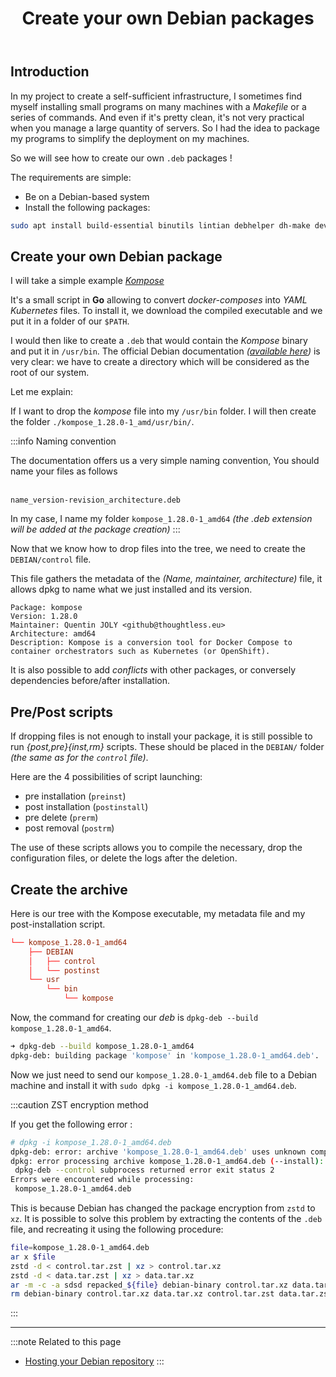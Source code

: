 ﻿---
slug: creer-deb
title: Create your own Debian packages
tags: [debian, infra]
description: Creating your own Debian packages is not as complicated as you might think. We will see how to package your own scripts/programs in an easy and efficient way
---

## Introduction

In my project to create a self-sufficient infrastructure, I sometimes find myself installing small programs on many machines with a *Makefile* or a series of commands. And even if it's pretty clean, it's not very practical when you manage a large quantity of servers. So I had the idea to package my programs to simplify the deployment on my machines.

So we will see how to create our own `.deb` packages !

The requirements are simple:

- Be on a Debian-based system
- Install the following packages:

```bash
sudo apt install build-essential binutils lintian debhelper dh-make devscripts
```

## Create your own Debian package

I will take a simple example [*Kompose*](https://kompose.io/)

It's a small script in **Go** allowing to convert *docker-composes* into *YAML Kubernetes* files. To install it, we download the compiled executable and we put it in a folder of our `$PATH`.

I would then like to create a `.deb` that would contain the *Kompose* binary and put it in `/usr/bin`.
The official Debian documentation *([available here](https://wiki.debian.org/HowToPackageForDebian))* is very clear: we have to create a directory which will be considered as the root of our system.

Let me explain:

If I want to drop the *kompose* file into my `/usr/bin` folder. I will then create the folder `./kompose_1.28.0-1_amd/usr/bin/`.

:::info Naming convention

The documentation offers us a very simple naming convention, You should name your files as follows<br></br>

`name_version-revision_architecture.deb`

In my case, I name my folder `kompose_1.28.0-1_amd64` *(the .deb extension will be added at the package creation)*
:::

Now that we know how to drop files into the tree, we need to create the `DEBIAN/control` file.

This file gathers the metadata of the *(Name, maintainer, architecture)* file, it allows dpkg to name what we just installed and its version.

```control
Package: kompose
Version: 1.28.0
Maintainer: Quentin JOLY <github@thoughtless.eu>
Architecture: amd64
Description: Kompose is a conversion tool for Docker Compose to container orchestrators such as Kubernetes (or OpenShift). 
```

It is also possible to add *conflicts* with other packages, or conversely dependencies before/after installation.

## Pre/Post scripts

If dropping files is not enough to install your package, it is still possible to run *{post,pre}{inst,rm}* scripts. These should be placed in the `DEBIAN/` folder *(the same as for the `control` file)*.

Here are the 4 possibilities of script launching:

- pre installation (`preinst`)
- post installation (`postinstall`)
- pre delete (`prerm`)
- post removal (`postrm`)

The use of these scripts allows you to compile the necessary, drop the configuration files, or delete the logs after the deletion.

## Create the archive

Here is our tree with the Kompose executable, my metadata file and my post-installation script.

```conf
└── kompose_1.28.0-1_amd64
    ├── DEBIAN
    │   ├── control
    │   └── postinst
    └── usr
        └── bin
            └── kompose
```

Now, the command for creating our *deb* is `dpkg-deb --build kompose_1.28.0-1_amd64`.

```bash
➜ dpkg-deb --build kompose_1.28.0-1_amd64
dpkg-deb: building package 'kompose' in 'kompose_1.28.0-1_amd64.deb'.
```

Now we just need to send our `kompose_1.28.0-1_amd64.deb` file to a Debian machine and install it with `sudo dpkg -i kompose_1.28.0-1_amd64.deb`.

:::caution ZST encryption method

If you get the following error :

```bash
# dpkg -i kompose_1.28.0-1_amd64.deb
dpkg-deb: error: archive 'kompose_1.28.0-1_amd64.deb' uses unknown compression for member 'control.tar.zst', giving up
dpkg: error processing archive kompose_1.28.0-1_amd64.deb (--install):
 dpkg-deb --control subprocess returned error exit status 2
Errors were encountered while processing:
 kompose_1.28.0-1_amd64.deb
```

This is because Debian has changed the package encryption from `zstd` to `xz`. It is possible to solve this problem by extracting the contents of the `.deb` file, and recreating it using the following procedure:

```bash
file=kompose_1.28.0-1_amd64.deb
ar x $file
zstd -d < control.tar.zst | xz > control.tar.xz
zstd -d < data.tar.zst | xz > data.tar.xz
ar -m -c -a sdsd repacked_${file} debian-binary control.tar.xz data.tar.xz
rm debian-binary control.tar.xz data.tar.xz control.tar.zst data.tar.zst
```

:::

---
:::note Related to this page

- [Hosting your Debian repository](/docs/Adminsys/creer-repo-debian)
:::

